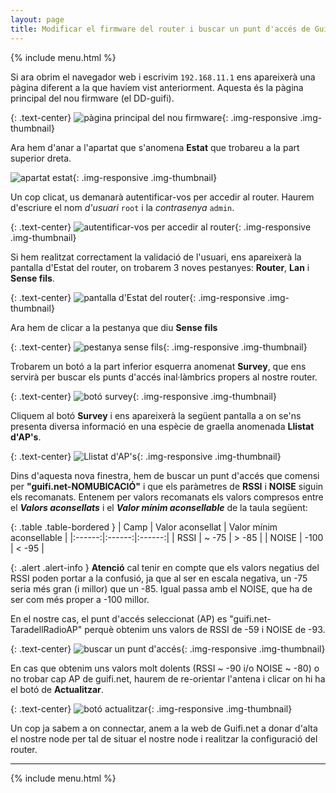 ```yaml
---
layout: page
title: Modificar el firmware del router i buscar un punt d'accés de Guifi.net (Part 3)
---
```


{% include menu.html %}

Si ara obrim el navegador web i escrivim `192.168.11.1` ens apareixerà una pàgina diferent a la que havíem vist anteriorment. Aquesta és la pàgina principal del nou firmware (el DD-guifi).

{: .text-center}
![pàgina principal del nou firmware](img/firmware3/01.jpg "pàgina principal del nou firmware"){: .img-responsive .img-thumbnail}

Ara hem d'anar a l'apartat que s'anomena **Estat** que trobareu a la part superior dreta.

![apartat estat](img/firmware3/02.jpg "apartat estat"){: .img-responsive .img-thumbnail}

Un cop clicat, us demanarà autentificar-vos per accedir al router. Haurem d'escriure el nom *d'usuari* `root` i la *contrasenya* `admin`.

{: .text-center}
![autentificar-vos per accedir al router](img/firmware3/03.jpg "autentificar-vos per accedir al router"){: .img-responsive .img-thumbnail}

Si hem realitzat correctament la validació de l'usuari, ens apareixerà la pantalla d'Estat del router, on trobarem 3 noves pestanyes: **Router**, **Lan** i **Sense fils**.

{: .text-center}
![pantalla d'Estat del router](img/firmware3/04.jpg "pantalla d'Estat del router"){: .img-responsive .img-thumbnail}

Ara hem de clicar a la pestanya que diu **Sense fils**

{: .text-center}
![pestanya sense fils](img/firmware3/05.jpg "pestanya sense fils"){: .img-responsive .img-thumbnail}

Trobarem un botó a la part inferior esquerra anomenat **Survey**, que ens servirà per buscar els punts d'accés inal·làmbrics propers al nostre router.

{: .text-center}
![botó survey](img/firmware3/06.jpg "botó survey"){: .img-responsive .img-thumbnail}

Cliquem al botó **Survey** i ens apareixerà la següent pantalla a on se'ns presenta diversa informació en una espècie de graella anomenada **Llistat d'AP's**.

{: .text-center}
![Llistat d'AP's](img/firmware3/07.jpg "Llistat d'AP's"){: .img-responsive .img-thumbnail}

Dins d'aquesta nova finestra, hem de buscar un punt d'accés que comensi per **"guifi.net-NOMUBICACIÓ"** i que els paràmetres de **RSSI** i **NOISE** siguin els recomanats. Entenem per valors recomanats els valors compresos entre el ***Valors aconsellats*** i el ***Valor mínim aconsellable*** de la taula següent:

{: .table .table-bordered }
| Camp | Valor aconsellat | Valor mínim aconsellable |
|:------:|:------:|:------:|
| RSSI   | ~ -75  | > -85  |
| NOISE  | -100   | < -95  |

{: .alert .alert-info }
**Atenció** cal tenir en compte que els valors negatius del RSSI poden portar a la confusió, ja que al ser en escala negativa, un -75 seria més gran (i millor) que un -85. Igual passa amb el NOISE, que ha de ser com més proper a -100 millor.

En el nostre cas, el punt d'accés seleccionat (AP) es "guifi.net-TaradellRadioAP" perquè obtenim uns valors de RSSI de -59 i NOISE de -93.

{: .text-center}
![buscar un punt d'accés](img/firmware3/08.jpg "buscar un punt d'accés"){: .img-responsive .img-thumbnail}

En cas que obtenim uns valors molt dolents (RSSI ~ -90 i/o NOISE ~ -80) o no trobar cap AP de guifi.net, haurem de re-orientar l'antena i clicar on hi ha el botó de **Actualitzar**.

{: .text-center}
![botó actualitzar](img/firmware3/09.jpg "botó actualitzar"){: .img-responsive .img-thumbnail}

Un cop ja sabem a on connectar, anem a la web de Guifi.net a donar d'alta el nostre node per tal de situar el nostre node i realitzar la configuració del router.

---

{% include menu.html %}
